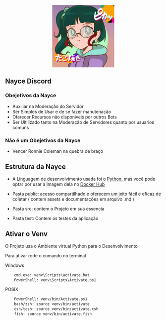<div align="center">
    <img src="./public/assets/project/Avatar Nayce enchanted.png" width="200">
</div>

## Nayce Discord

### Obejetivos da Nayce

<div>
    <ul>
        <li>Auxiliar na Moderação do Servidor</li>
        <li>Ser Simples de Usar e de se fazer manutenação</li>
        <li>Oferecer Recursos não disponiveis por outros Bots</li>
        <li>Ser Ultilizado tanto na Moderação de Servidores quanto por usuarios comuns </li>
    </ul>
</div>

### Não é um Obejetivos da Nayce

<div>
    <ul class="err-list">
        <li>Vencer Ronnie Coleman na quebra de braço</li>
    </ul>
</div>

## Estrutura da Nayce

* A Linguagem de desenvolvimento usada foi o <a href="https://www.python.org/">Python</a>, mas você pode optar por usar a Imagem dela no <a href="https://hub.docker.com/_/python">Docker Hub</a>

* Pasta public: acesso compartilhado e oferecem um jeito fácil e eficaz de coletar ( contem assets e documentações em arquivo .md )

* Pasta src: contem o Projeto em sua essencia

* Pasta test: Contem os testes da aplicação


<!-- <br> -->
## Ativar o Venv
O Projeto usa o Ambiente virtual Python para o Desenvolvimento

Para ativar rode o comando no terminal


Windows

        cmd.exe: venv\Scripts\activate.bat
        PowerShell: venv\Scripts\Activate.ps1

POSIX

        PowerShell: venv/bin/Activate.ps1
        bash/zsh: source venv/bin/activate
        csh/tcsh: source venv/bin/activate.csh
        fish: source venv/bin/activate.fish